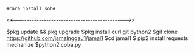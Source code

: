     #cara install sob#


<<-------------------------------------------->>




$pkg update && pkg upgrade
$pkg install curl git python2
$git clone https://github.com/jamalnggau1/jamal1
$cd jamal1 $ pip2 install requests mechanize
$python2 coba.py
